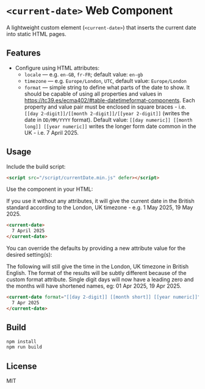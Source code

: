 # `<current-date>` Web Component

A lightweight custom element (`<current-date>`) that inserts the current date into static HTML pages.

## Features

- Configure using HTML attributes:
  - `locale` — e.g. `en-GB`, `fr-FR`; default value: `en-gb`
  - `timezone` — e.g. `Europe/London`, `UTC`, default value: `Europe/London`
  - `format` — simple string to define what parts of the date to show. It should be capable of using all properties and values in https://tc39.es/ecma402/#table-datetimeformat-components. Each property and value pair must be enclosed in square braces - i.e. `[[day 2-digit]]/[[month 2-digit]]/[[year 2-digit]]` (writes the date in `DD/MM/YYYY` format). Default value: `[[day numeric]] [[month long]] [[year numeric]]` writes the longer form date common in the UK - i.e. 7 April 2025.
  
## Usage

Include the build script:

```html
<script src="/script/currentDate.min.js" defer></script>
```

Use the component in your HTML:

If you use it without any attributes, it will give the current date in the British standard according to the London, UK timezone - e.g. 1 May 2025, 19 May 2025.

```html
<current-date>
  7 April 2025
</current-date>
```

You can override the defaults by providing a new attribute value for the desired setting(s):

The following will still give the time in the London, UK timezone in British English. The format of the results will be subtly different because of the custom format attribute. Single digit days will now have a leading zero and the months will have shortened names, eg: 01 Apr 2025, 19 Apr 2025.

```html
<current-date format="[[day 2-digit]] [[month short]] [[year numeric]]">
  7 Apr 2025
</current-date>
```

## Build

```bash
npm install
npm run build
```

## License

MIT
